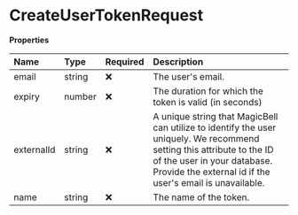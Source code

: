 # CreateUserTokenRequest

**Properties**

| Name       | Type   | Required | Description                                                                                                                                                                                                       |
| :--------- | :----- | :------- | :---------------------------------------------------------------------------------------------------------------------------------------------------------------------------------------------------------------- |
| email      | string | ❌       | The user's email.                                                                                                                                                                                                 |
| expiry     | number | ❌       | The duration for which the token is valid (in seconds)                                                                                                                                                            |
| externalId | string | ❌       | A unique string that MagicBell can utilize to identify the user uniquely. We recommend setting this attribute to the ID of the user in your database. Provide the external id if the user's email is unavailable. |
| name       | string | ❌       | The name of the token.                                                                                                                                                                                            |

<!-- This file was generated by liblab | https://liblab.com/ -->
